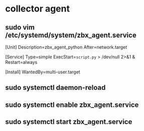 # collector agent

## sudo vim /etc/systemd/system/zbx_agent.service
[Unit]
Description=zbx_agent_python
After=network.target

[Service]
Type=simple
ExecStart=`script.py` > /dev/null 2>&1 &
Restart=always

[Install]
WantedBy=multi-user.target

## sudo systemctl daemon-reload
## sudo systemctl enable zbx_agent.service
## sudo systemctl start zbx_agent.service

